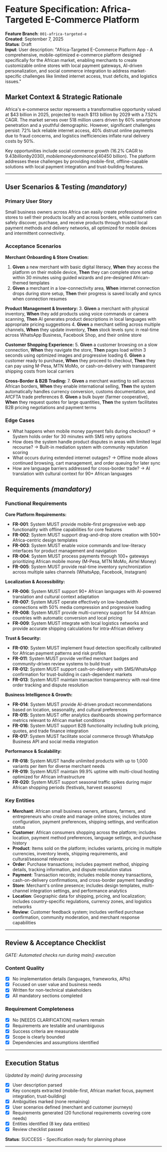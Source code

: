 # Feature Specification: Africa-Targeted E-Commerce Platform

**Feature Branch**: `001-africa-targeted-e`  
**Created**: September 7, 2025  
**Status**: Draft  
**Input**: User description: "Africa-Targeted E-Commerce Platform App - A comprehensive, mobile-optimized e-commerce platform designed specifically for the African market, enabling merchants to create customizable online stores with local payment gateways, AI-driven personalization, and social commerce integration to address market-specific challenges like limited internet access, trust deficits, and logistics issues."

## Market Context & Strategic Rationale

Africa's e-commerce sector represents a transformative opportunity valued at $43 billion in 2025, projected to reach $113 billion by 2029 with a 7.52% CAGR. The market serves over 518 million users driven by 60% smartphone penetration and a youthful demographic. However, significant challenges persist: 72% lack reliable internet access, 40% distrust online payments due to fraud concerns, and logistics inefficiencies inflate rural delivery costs by 50%.

Key opportunities include social commerce growth (16.2% CAGR to $9.43 billion by 2030), mobile money dominance (40% of transactions), and AfCFTA cross-border trade potential ($450 billion). The platform addresses these challenges by providing mobile-first, offline-capable solutions with local payment integration and trust-building features.

---

## User Scenarios & Testing _(mandatory)_

### Primary User Story

Small business owners across Africa can easily create professional online stores to sell their products locally and across borders, while customers can safely discover, purchase, and receive products through trusted local payment methods and delivery networks, all optimized for mobile devices and intermittent connectivity.

### Acceptance Scenarios

**Merchant Onboarding & Store Creation:**

1. **Given** a new merchant with basic digital literacy, **When** they access the platform on their mobile device, **Then** they can complete store setup within 30 minutes using guided wizards and pre-designed African-themed templates
2. **Given** a merchant in a low-connectivity area, **When** internet connection drops during store setup, **Then** their progress is saved locally and syncs when connection resumes

**Product Management & Inventory:** 3. **Given** a merchant with physical inventory, **When** they add products using voice commands or camera scanning, **Then** AI generates product descriptions in local languages with appropriate pricing suggestions 4. **Given** a merchant selling across multiple channels, **When** they update inventory, **Then** stock levels sync in real-time across WhatsApp Business, Facebook Shop, and their online store

**Customer Shopping Experience:** 5. **Given** a customer browsing on a slow connection, **When** they navigate the store, **Then** pages load within 3 seconds using optimized images and progressive loading 6. **Given** a customer ready to purchase, **When** they proceed to checkout, **Then** they can pay using M-Pesa, MTN MoMo, or cash-on-delivery with transparent shipping costs from local carriers

**Cross-Border & B2B Trading:** 7. **Given** a merchant wanting to sell across African borders, **When** they enable international selling, **Then** the system automatically handles currency conversion, customs documentation, and AfCFTA trade preferences 8. **Given** a bulk buyer (farmer cooperative), **When** they request quotes for large quantities, **Then** the system facilitates B2B pricing negotiations and payment terms

### Edge Cases

- What happens when mobile money payment fails during checkout? → System holds order for 30 minutes with SMS retry options
- How does the system handle product disputes in areas with limited legal recourse? → Built-in mediation system with community reputation scoring
- What occurs during extended internet outages? → Offline mode allows continued browsing, cart management, and order queuing for later sync
- How are language barriers addressed for cross-border trade? → AI translation with cultural context for 90+ African languages

## Requirements _(mandatory)_

### Functional Requirements

**Core Platform Requirements:**

- **FR-001**: System MUST provide mobile-first progressive web app functionality with offline capabilities for core features
- **FR-002**: System MUST support drag-and-drop store creation with 500+ Africa-centric design templates
- **FR-003**: System MUST enable voice commands and low-literacy interfaces for product management and navigation
- **FR-004**: System MUST process payments through 100+ gateways prioritizing African mobile money (M-Pesa, MTN MoMo, Airtel Money)
- **FR-005**: System MUST provide real-time inventory synchronization across multiple sales channels (WhatsApp, Facebook, Instagram)

**Localization & Accessibility:**

- **FR-006**: System MUST support 90+ African languages with AI-powered translation and cultural context adaptation
- **FR-007**: System MUST operate effectively on low-bandwidth connections with 50% media compression and progressive loading
- **FR-008**: System MUST provide multi-currency support for 54 African countries with automatic conversion and local pricing
- **FR-009**: System MUST integrate with local logistics networks and provide accurate shipping calculations for intra-African delivery

**Trust & Security:**

- **FR-010**: System MUST implement fraud detection specifically calibrated for African payment patterns and risk profiles
- **FR-011**: System MUST provide verified merchant badges and community-driven review systems to build trust
- **FR-012**: System MUST support cash-on-delivery with SMS/WhatsApp confirmation for trust-building in cash-dependent markets
- **FR-013**: System MUST maintain transaction transparency with real-time order tracking and dispute resolution

**Business Intelligence & Growth:**

- **FR-014**: System MUST provide AI-driven product recommendations based on location, seasonality, and cultural preferences
- **FR-015**: System MUST offer analytics dashboards showing performance metrics relevant to African market conditions
- **FR-016**: System MUST support B2B functionality including bulk pricing, quotes, and trade finance integration
- **FR-017**: System MUST facilitate social commerce through WhatsApp Business API and social media integration

**Performance & Scalability:**

- **FR-018**: System MUST handle unlimited products with up to 1,000 variants per item for diverse merchant needs
- **FR-019**: System MUST maintain 99.9% uptime with multi-cloud hosting optimized for African infrastructure
- **FR-020**: System MUST support seasonal traffic spikes during major African shopping periods (festivals, harvest seasons)

### Key Entities

- **Merchant**: African small business owners, artisans, farmers, and entrepreneurs who create and manage online stores; includes store configuration, payment preferences, shipping settings, and verification status
- **Customer**: African consumers shopping across the platform; includes location, payment method preferences, language settings, and purchase history
- **Product**: Items sold on the platform; includes variants, pricing in multiple currencies, inventory levels, shipping requirements, and cultural/seasonal relevance
- **Order**: Purchase transactions; includes payment method, shipping details, tracking information, and dispute resolution status
- **Payment**: Transaction records; includes mobile money transactions, cash-on-delivery confirmations, and cross-border payment handling
- **Store**: Merchant's online presence; includes design templates, multi-channel integration settings, and performance analytics
- **Location**: Geographic data for shipping, pricing, and localization; includes country-specific regulations, currency zones, and logistics networks
- **Review**: Customer feedback system; includes verified purchase confirmation, community moderation, and merchant response capabilities

---

## Review & Acceptance Checklist

_GATE: Automated checks run during main() execution_

### Content Quality

- [x] No implementation details (languages, frameworks, APIs)
- [x] Focused on user value and business needs
- [x] Written for non-technical stakeholders
- [x] All mandatory sections completed

### Requirement Completeness

- [x] No [NEEDS CLARIFICATION] markers remain
- [x] Requirements are testable and unambiguous
- [x] Success criteria are measurable
- [x] Scope is clearly bounded
- [x] Dependencies and assumptions identified

---

## Execution Status

_Updated by main() during processing_

- [x] User description parsed
- [x] Key concepts extracted (mobile-first, African market focus, payment integration, trust-building)
- [x] Ambiguities marked (none remaining)
- [x] User scenarios defined (merchant and customer journeys)
- [x] Requirements generated (20 functional requirements covering core needs)
- [x] Entities identified (8 key data entities)
- [x] Review checklist passed

**Status**: SUCCESS - Specification ready for planning phase

---
